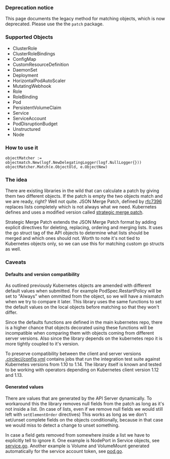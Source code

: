 ### Deprecation notice

This page documents the legacy method for matching objects, which is now deprecated. Please use the the `patch` package.

### Supported Objects

- ClusterRole
- ClusterRoleBindings
- ConfigMap
- CustomResourceDefinition
- DaemonSet
- Deployment
- HorizontalPodAutoScaler
- MutatingWebhook
- Role
- RoleBinding
- Pod
- PersistentVolumeClaim
- Service
- ServiceAccount
- PodDisruptionBudget
- Unstructured
- Node

### How to use it

```
objectMatcher := objectmatch.New(logf.NewDelegatingLogger(logf.NullLogger{}))
objectMatcher.Match(e.ObjectOld, e.ObjectNew)
```

### The idea

There are existing libraries in the wild that can calculate a patch by giving them two different objects. If the patch is empty the two objects match and we are ready, right? 
Well not quite. JSON Merge Patch, defined by [rfc7396](https://tools.ietf.org/html/rfc7396) replaces lists completely which is not always what we need. Kubernetes defines
and uses a modified version called [strategic merge patch](https://github.com/kubernetes/community/blob/master/contributors/devel/sig-api-machinery/strategic-merge-patch.md).

Strategic Merge Patch extends the JSON Merge Patch format by adding explicit directives for deleting, replacing, ordering and merging lists. 
It uses the go struct tag of the API objects to determine what lists should be merged and which ones should not. Worth to note it's not tied to
Kubernetes objects only, so we can use this for matching custom go structs as well.

### Caveats

#### Defaults and version compatibility

As outlined previously Kubernetes objects are amended with different default values when submitted. For example PodSpec.RestartPolicy will be set to "Always" when
ommitted from the object, so we will have a mismatch when we try to compare it later. This library uses the same functions to set the default values on the local 
objects before matching so that they won't differ. 

Since the defaults functions are defined in the main kubernetes repo, there is a higher chance that objects decorated using these functions will be incompatible 
when comparing them with objects coming from different server versions. Also since the library depends on the kubernetes repo it is more tightly coupled to it's
version.

To preserve compatibility between the client and server versions  [.circleci/config.yml](.circleci/config.yml) contains jobs that run the integration test suite against Kubernetes 
versions from 1.10 to 1.14. The library itself is known and tested to be working with operators depending on Kubernetes client version 1.12 and 1.13.

#### Generated values

There are values that are generated by the API Server dynamically. To workaround this the library removes null fields from the patch as long as it's not inside a list. 
(In case of lists, even if we remove null fields we would still left with `setElementOrder` directives) 
This works as long as we don't set/unset complete fields on the objects conditionally, because in that case we would miss to detect a change to unset something. 

In case a field gets removed from somewhere inside a list we have to explicitly tell to ignore it. One example is NodePort in Service objects, see [service.go](service.go). 
Another example is Volume and VolumeMount generated automatically for the service account token, see [pod.go](pod.go).
